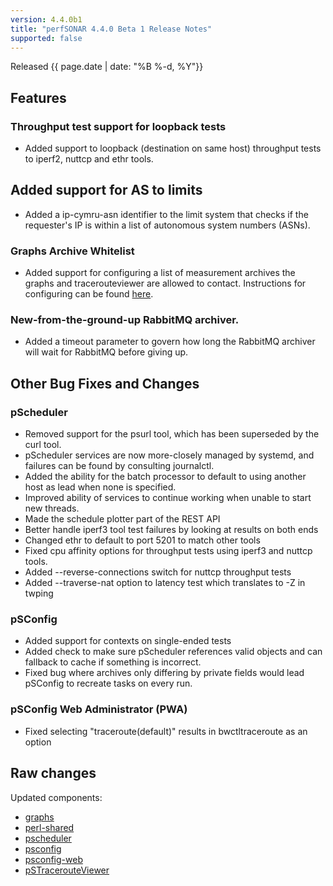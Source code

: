 ```yaml
---
version: 4.4.0b1
title: "perfSONAR 4.4.0 Beta 1 Release Notes"
supported: false
---
```


Released {{ page.date | date: "%B %-d, %Y"}}

Features
--------
### Throughput test support for loopback tests

- Added support to loopback (destination on same host) throughput tests to iperf2, nuttcp and ethr tools.

## Added support for AS to limits

- Added a ip-cymru-asn identifier to the limit system that checks if the requester's IP is within a list of autonomous system numbers (ASNs).

### Graphs Archive Whitelist

- Added support for configuring a list of measurement archives the graphs and tracerouteviewer are allowed to contact. Instructions for configuring can be found [here](http://docs.perfsonar.net/release_candidates/4.4.0/manage_security.html#managing-archive-whitelist-for-graphs).

### New-from-the-ground-up RabbitMQ archiver.

- Added a timeout parameter to govern how long the RabbitMQ archiver will wait for RabbitMQ before giving up.

Other Bug Fixes and Changes
----------------------------

### pScheduler
- Removed support for the psurl tool, which has been superseded by the curl tool.
- pScheduler services are now more-closely managed by systemd, and failures can be found by consulting journalctl.
- Added the ability for the batch processor to default to using another host as lead when none is specified.
- Improved ability of services to continue working when unable to start new threads.
- Made the schedule plotter part of the REST API
- Better handle iperf3 tool test failures by looking at results on both ends
- Changed ethr to default to port 5201 to match other tools
- Fixed cpu affinity options for throughput tests using iperf3 and nuttcp tools.
- Added --reverse-connections switch for nuttcp throughput tests
- Added --traverse-nat option to latency test which translates to -Z in twping

### pSConfig
- Added support for contexts on single-ended tests
- Added check to make sure pScheduler references valid objects and can fallback to cache if something is incorrect.
- Fixed bug where archives only differing by private fields would lead pSConfig to recreate tasks on every run.

### pSConfig Web Administrator (PWA)
 - Fixed selecting "traceroute(default)" results in bwctltraceroute as an option


Raw changes
-----------

Updated components:

-   [graphs](https://github.com/perfsonar/graphs/compare/v4.3.4...v4.4.0-1.b1)
-   [perl-shared](https://github.com/perfsonar/perl-shared/compare/v4.3.4...v4.4.0-1.b1)
-   [pscheduler](https://github.com/perfsonar/pscheduler/compare/v4.3.4...v4.4.0-2.b1)
-   [psconfig](https://github.com/perfsonar/psconfig/compare/v4.3.4...v4.4.0-1.b1)
-   [psconfig-web](https://github.com/perfsonar/psconfig-web/compare/v4.3.4...v4.4.0-1.b1)
-   [pSTracerouteViewer](https://github.com/perfsonar/pSTracerouteViewer/compare/v4.3.4...v4.4.0-1.b1)
